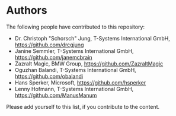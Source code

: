 <!--
 * Copyright (C) 2022-2023 Catena-X Association and others. 
 * 
 * This program and the accompanying materials are made available under the
 * terms of the Apache License 2.0 which is available at
 * http://www.apache.org/licenses/.
 * 
 * SPDX-FileType: DOCUMENTATION
 * SPDX-FileCopyrightText: 2022-2023 Catena-X Association
 * SPDX-License-Identifier: Apache-2.0
-->

# Authors

The following people have contributed to this repository:

* Dr. Christoph "Schorsch" Jung, T-Systems International GmbH, https://github.com/drcgjung
* Janine Semmler, T-Systems International GmbH, https://github.com/janemcbrain
* Zazralt Magic, BMW Group, https://github.com/ZazraltMagic
* Oguzhan Balandi, T-Systems International GmbH, https://github.com/obalandi
* Hans Sperker, Microsoft, https://github.com/hsperker
* Lenny Hofmann, T-Systems International GmbH, https://github.com/ManusManum

Please add yourself to this list, if you contribute to the content.